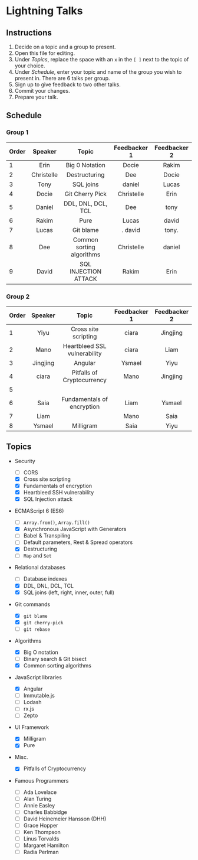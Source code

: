 # Lightning Talks

## Instructions

1. Decide on a topic and a group to present.
1. Open this file for editing.
1. Under _Topics_, replace the space with an `x` in the `[ ]` next to the topic of your choice.
1. Under _Schedule_, enter your topic and name of the group you wish to present in. There are 6 talks per group.
1. Sign up to give feedback to two other talks.
1. Commit your changes.
1. Prepare your talk.

## Schedule

### Group 1

| Order |  Speaker   |           Topic           | Feedbacker 1 | Feedbacker 2 |
| ----- | :--------: | :-----------------------: | :----------: | :----------: |
| 1     |    Erin    |      Big 0 Notation       |    Docie     |    Rakim     |
| 2     | Christelle |       Destructuring       |     Dee      |    Docie     |
| 3     |    Tony    |         SQL joins         |    daniel    |    Lucas     |
| 4     |   Docie    |      Git Cherry Pick      |  Christelle  |     Erin     |
| 5     |   Daniel   |    DDL, DNL, DCL, TCL     |     Dee      |     tony     |
| 6     |   Rakim    |           Pure            |    Lucas     |    david     |
| 7     |   Lucas    |         Git blame         |   . david    |    tony.     |
| 8     |    Dee     | Common sorting algorithms |  Christelle  |    daniel    |
| 9     |   David    |   SQL INJECTION ATTACK    |    Rakim     |     Erin     |

### Group 2

| Order | Speaker  |            Topic             | Feedbacker 1 | Feedbacker 2 |
| ----- | :------: | :--------------------------: | :----------: | :----------: |
| 1     |   Yiyu   |     Cross site scripting     |     ciara         |     Jingjing         |
| 2     |   Mano   | Heartbleed SSL vulnerability |    ciara          |     Liam         |
| 3     | Jingjing |           Angular            |      Ysmael        |      Yiyu        |
| 4     |      ciara    |        Pitfalls of Cryptocurrency              |     Mano         |     Jingjing         |
| 5     |          |                              |              |              |
| 6     |   Saia   |  Fundamentals of encryption  |        Liam      |    Ysmael          |
| 7     |      Liam    |                              |      Mano        |    Saia          |
| 8     |  Ysmael  |          Milligram           |      Saia        |     Yiyu         |

## Topics

- Security

  - [ ] CORS
  - [x] Cross site scripting
  - [x] Fundamentals of encryption
  - [x] Heartbleed SSH vulnerability
  - [x] SQL Injection attack

- ECMAScript 6 (ES6)

  - [ ] `Array.from()`, `Array.fill()`
  - [x] Asynchronous JavaScript with Generators
  - [ ] Babel & Transpiling
  - [ ] Default parameters, Rest & Spread operators
  - [x] Destructuring
  - [ ] `Map` and `Set`

- Relational databases

  - [ ] Database indexes
  - [x] DDL, DNL, DCL, TCL
  - [x] SQL joins (left, right, inner, outer, full)

- Git commands

  - [x] `git blame`
  - [x] `git cherry-pick`
  - [ ] `git rebase`

- Algorithms

  - [x] Big O notation
  - [ ] Binary search & Git bisect
  - [x] Common sorting algorithms

- JavaScript libraries

  - [x] Angular
  - [ ] Immutable.js
  - [ ] Lodash
  - [ ] rx.js
  - [ ] Zepto

- UI Framework

  - [x] Milligram
  - [x] Pure

- Misc.

  - [x] Pitfalls of Cryptocurrency

- Famous Programmers

  - [ ] Ada Lovelace
  - [ ] Alan Turing
  - [ ] Annie Easley
  - [ ] Charles Babbidge
  - [ ] David Heinemeier Hansson (DHH)
  - [ ] Grace Hopper
  - [ ] Ken Thompson
  - [ ] Linus Torvalds
  - [ ] Margaret Hamilton
  - [ ] Radia Perlman
